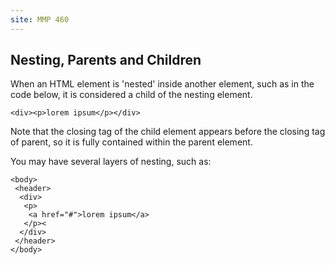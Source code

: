 ```yaml
---
site: MMP 460
---
```


## Nesting, Parents and Children

When an HTML element is 'nested' inside another element, such as in the code below, it is considered a child of the nesting element.
 
    <div><p>lorem ipsum</p></div>
  
  Note that the closing tag of the child element appears before the closing tag of parent, so it is fully contained within the parent element.
  
 You may have several layers of nesting, such as:
  
    <body>
     <header>
      <div>
       <p>
        <a href="#">lorem ipsum</a>
       </p><
      </div>
     </header>
    </body>
